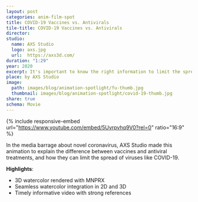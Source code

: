 ```yaml
---
layout: post
categories: anim-film-spot
title: COVID-19 Vaccines vs. Antivirals
tile-title: COVID-19 Vaccines vs. Antivirals
director:
studio:
  name: AXS Studio
  logo: axs.jpg
  url:  https://axs3d.com/
duration: "1:29"
year: 2020
excerpt: It's important to know the right information to limit the spread of COVID-19.
place: by AXS Studio
image:
  path: images/blog/animation-spotlight/fu-thumb.jpg
  thumbnail: images/blog/animation-spotlight/covid-19-thumb.jpg
share: true
schema: Movie
---
```


{% include responsive-embed url="https://www.youtube.com/embed/5Uvrpvhq9V0?rel=0" ratio="16:9" %}

In the media barrage about novel coronavirus, AXS Studio made this animation to explain the difference between vaccines and antiviral treatments, and how they can limit the spread of viruses like COVID-19.

**Highlights**:
* 3D watercolor rendered with MNPRX
* Seamless watercolor integration in 2D and 3D
* Timely informative video with strong references
